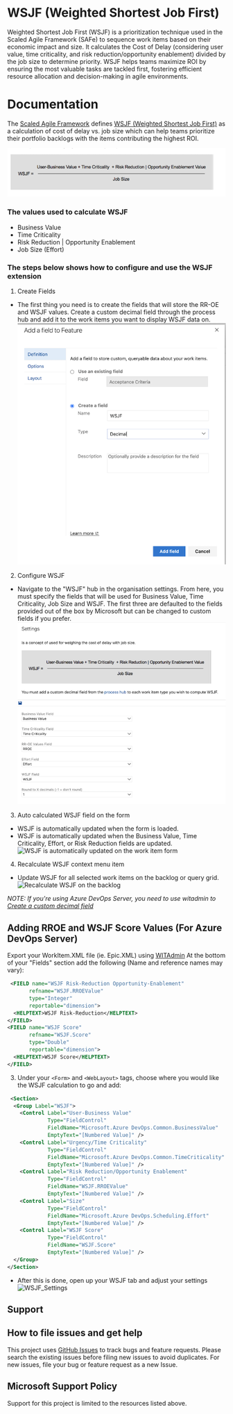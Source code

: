 # WSJF (Weighted Shortest Job First)

Weighted Shortest Job First (WSJF) is a prioritization technique used in the Scaled Agile Framework (SAFe) to sequence work items based on their economic impact and size. It calculates the Cost of Delay (considering user value, time criticality, and risk reduction/opportunity enablement) divided by the job size to determine priority. WSJF helps teams maximize ROI by ensuring the most valuable tasks are tackled first, fostering efficient resource allocation and decision-making in agile environments.

# Documentation

The [Scaled Agile Framework](http://www.scaledagileframework.com) defines [WSJF (Weighted Shortest Job First)](http://www.scaledagileframework.com/wsjf/) as a calculation of cost of delay vs. job size which can help teams prioritize their portfolio backlogs with the items contributing the highest ROI.

![WSJF = Business Value + Time Criticality + Risk Reduction | Opportunity Enablement /Effort](marketplace/WSJF-used-values.png)

### The values used to calculate WSJF

- Business Value
- Time Criticality
- Risk Reduction | Opportunity Enablement
- Job Size (Effort)

### The steps below shows how to configure and use the WSJF extension

1. Create Fields

- The first thing you need is to create the fields that will store the RR-OE and WSJF values. Create a custom decimal field through the process hub and add it to the work items you want to display WSJF data on.
![Create a custom decimal field](marketplace/WSJF-create-fields.png)

2. Configure WSJF

- Navigate to the "WSJF" hub in the organisation settings. From here, you must specify the fields that will be used for Business Value, Time Criticality, Job Size and WSJF. The first three are defaulted to the fields provided out of the box by Microsoft but can be changed to custom fields if you prefer.
![WSJF displaying on the work item form](marketplace/WSJF-Setting.png)

3. Auto calculated WSJF field on the form

- WSJF is automatically updated when the form is loaded.
- WSJF is automatically updated when the Business Value, Time Criticality, Effort, or Risk Reduction fields are updated.
![WSJF is automatically updated on the work item form](marketplace/AutoCalcWSJF.gif)

4. Recalculate WSJF context menu item

- Update WSJF for all selected work items on the backlog or query grid.
![Recalculate WSJF on the backlog](marketplace/RecalculateWSJF.gif)

_NOTE: If you're using Azure DevOps Server, you need to use witadmin to [Create a custom decimal field](https://www.visualstudio.com/en-us/docs/work/customize/add-modify-field#to-add-a-custom-field)_

## Adding RROE and WSJF Score Values (For Azure DevOps Server)

Export your WorkItem.XML file (ie. Epic.XML) using [WITAdmin](https://learn.microsoft.com/en-us/previous-versions/azure/devops/reference/witadmin/witadmin-import-export-manage-wits?view=tfs-2018)
At the bottom of your "Fields" section add the following (Name and reference names may vary):

```xml
 <FIELD name="WSJF Risk-Reduction Opportunity-Enablement" 
       refname="WSJF.RROEValue" 
       type="Integer" 
       reportable="dimension">
  <HELPTEXT>WSJF Risk-Reduction</HELPTEXT>
</FIELD>
<FIELD name="WSJF Score" 
       refname="WSJF.Score" 
       type="Double" 
       reportable="dimension">
  <HELPTEXT>WSJF Score</HELPTEXT>
</FIELD>
```

3.  Under your `<Form>` and `<WebLayout>` tags, choose where you would like the WSJF calculation to go and add:

```xml
 <Section>
  <Group Label="WSJF">
    <Control Label="User-Business Value" 
             Type="FieldControl" 
             FieldName="Microsoft.Azure DevOps.Common.BusinessValue" 
             EmptyText="[Numbered Value]" />
    <Control Label="Urgency/Time Criticality" 
             Type="FieldControl" 
             FieldName="Microsoft.Azure DevOps.Common.TimeCriticality" 
             EmptyText="[Numbered Value]" />
    <Control Label="Risk Reduction/Opportunity Enablement" 
             Type="FieldControl" 
             FieldName="WSJF.RROEValue" 
             EmptyText="[Numbered Value]" />
    <Control Label="Size" 
             Type="FieldControl" 
             FieldName="Microsoft.Azure DevOps.Scheduling.Effort" 
             EmptyText="[Numbered Value]" />
    <Control Label="WSJF Score" 
             Type="FieldControl" 
             FieldName="WSJF.Score" 
             EmptyText="[Numbered Value]" />
  </Group>
</Section>

```

- After this is done, open up your WSJF tab and adjust your settings
  ![WSJF_Settings](marketplace/WSJF_Settings.png)

## Support

## How to file issues and get help

This project uses [GitHub Issues](https://github.com/microsoft/AzureDevOps-WSJF-Extension/issues) to track bugs and feature requests. Please search the existing issues before filing new issues to avoid duplicates. For new issues, file your bug or feature request as a new Issue.

## Microsoft Support Policy

Support for this project is limited to the resources listed above.